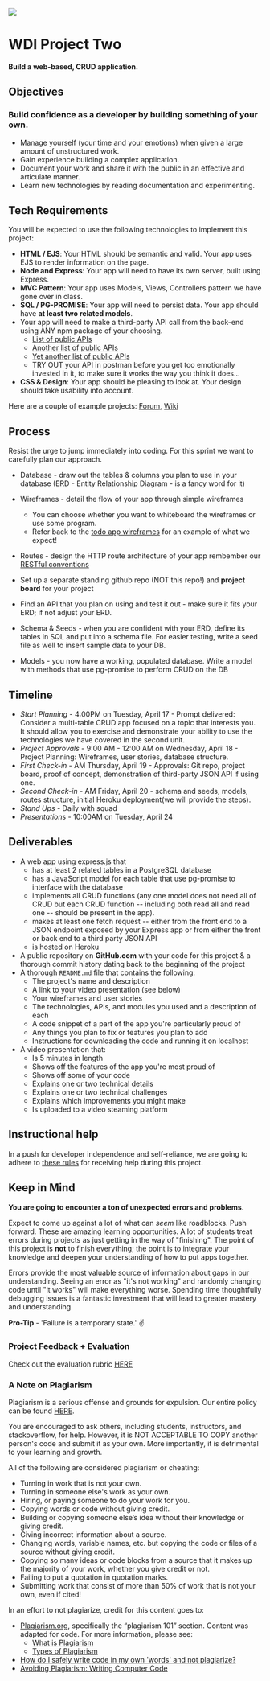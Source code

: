 ![](https://ga-dash.s3.amazonaws.com/production/assets/logo-9f88ae6c9c3871690e33280fcf557f33.png)

# WDI Project Two

**Build a web-based, CRUD application.**

## Objectives

### Build confidence as a developer by building something of your own.

-  Manage yourself (your time and your emotions) when given a large amount of
unstructured work.
-  Gain experience building a complex application.
-  Document your work and share it with the public in an effective and articulate
manner.
-  Learn new technologies by reading documentation and experimenting.

## Tech Requirements

You will be expected to use the following technologies to implement this project:

- **HTML / EJS**: Your HTML should be semantic and valid. Your app uses EJS to render information on the page.
- **Node and Express**: Your app will need to have its own server, built using Express.
- **MVC Pattern**: Your app uses Models, Views, Controllers pattern we have gone over in class.
- **SQL / PG-PROMISE**: Your app will need to persist data. Your app should have **at least two related models**.
- Your app will need to make a third-party API call from the back-end using ANY npm package of your choosing.
    - [List of public APIs](https://github.com/toddmotto/public-apis)
    - [Another list of public APIs](https://github.com/abhishekbanthia/Public-APIs)
    - [Yet another list of public APIs](https://github.com/alexpanov/public-apis)
    - TRY OUT your API in postman before you get too emotionally invested in it, to make sure it works the way you think it does...
- **CSS & Design**: Your app should be pleasing to look at. Your design should take usability into account.

Here are a couple of example projects: [Forum](./examples/forum.md), [Wiki](./examples/wiki.md)

## Process

Resist the urge to jump immediately into coding.  For this sprint we want to carefully plan our approach.

- Database - draw out the tables & columns you plan to use in your database (ERD - Entity Relationship Diagram - is a fancy word for it)
- Wireframes - detail the flow of your app through simple wireframes
  * You can choose whether you want to whiteboard the wireframes or use some program.
  * Refer back to the [todo app wireframes](./wireframes.md) for an example of what we expect!
- Routes - design the HTTP route architecture of your app rembember our [RESTful conventions](https://en.wikipedia.org/wiki/Representational_state_transfer#Applied_to_Web_services)

- Set up a separate standing github repo (NOT this repo!) and **project board** for your project
- Find an API that you plan on using and test it out - make sure it fits your ERD; if not adjust your ERD.
- Schema & Seeds - when you are confident with your ERD, define its tables in SQL and put into a schema file. For easier testing, write a seed file as well to insert sample data to your DB.
- Models - you now have a working, populated database. Write a model with methods that use pg-promise to perform CRUD on the DB

## Timeline

* *Start Planning* - 4:00PM on Tuesday, April 17 - Prompt delivered: Consider a multi-table CRUD app focused on a topic that interests you.
It should allow you to exercise and demonstrate your ability to use the technologies we have covered in the second unit.
* *Project Approvals* - 9:00 AM - 12:00 AM on Wednesday, April 18 - Project Planning: Wireframes, user stories, database structure.
* *First Check-in* - AM Thursday, April 19 - Approvals: Git repo, project board, proof of concept, demonstration of third-party JSON API if using one.
* *Second Check-in* - AM Friday, April 20 - schema and seeds, models, routes structure, initial Heroku deployment(we will provide the steps).
* *Stand Ups* - Daily with squad
* *Presentations* - 10:00AM on Tuesday, April 24

## Deliverables

- A web app using express.js that 
  - has at least 2 related tables in a PostgreSQL database
  - has a JavaScript model for each table that use pg-promise to interface with the database
  - implements all CRUD functions (any one model does not need all of CRUD but each CRUD function -- including both read all and read one -- should be present in the app).
  - makes at least one fetch request -- either from the front end to a JSON endpoint exposed by your Express app or from either the front or back end to a third party JSON API
  - is hosted on Heroku
- A public repository on **GitHub.com** with your code for this project & a thorough commit history dating back to the beginning of the project
- A thorough `README.md` file that contains the following:
    - The project's name and description
    - A link to your video presentation (see below)
    - Your wireframes and user stories
    - The technologies, APIs, and modules you used and a description of each
    - A code snippet of a part of the app you're particularly proud of
    - Any things you plan to fix or features you plan to add
    - Instructions for downloading the code and running it on localhost
- A video presentation that:
    - Is 5 minutes in length
    - Shows off the features of the app you're most proud of
    - Shows off some of your code
    - Explains one or two technical details
    - Explains one or two technical challenges
    - Explains which improvements you might make
    - Is uploaded to a video steaming platform


## Instructional help
In a push for developer independence and self-reliance, we are going to adhere to
[these rules](./asking-for-help.md) for receiving help during this project.

## Keep in Mind

**You are going to encounter a ton of unexpected errors and problems.**

Expect to come up against a lot of what can *seem* like roadblocks. Push forward. These are amazing learning opportunities. A lot of students treat errors during projects as just getting in the way of "finishing". The point of this project is **not** to finish everything; the point is to integrate your knowledge and deepen your understanding of how to put apps together.

Errors provide the most valuable source of information about gaps in our understanding. Seeing an error as "it's not working" and randomly changing code until "it works" will make everything worse. Spending time thoughtfully debugging issues is a fantastic investment that will lead to greater mastery and understanding.

**Pro-Tip** - 'Failure is a temporary state.' :v:

### Project Feedback + Evaluation

Check out the evaluation rubric [HERE](./rubric.md)


### A Note on Plagiarism

Plagiarism is a serious offense and grounds for expulsion. Our entire policy can be found [HERE](./plagiarism-policy.md).

You are encouraged to ask others, including students, instructors, and stackoverflow, for help. However, it is NOT ACCEPTABLE TO COPY another person's code and submit it as your own. More importantly, it is detrimental to your learning and growth.

All of the following are considered plagiarism or cheating:
* Turning in work that is not your own.
* Turning in someone else's work as your own.
* Hiring, or paying someone to do your work for you.
* Copying words or code without giving credit.
* Building or copying someone else’s idea without their knowledge or giving credit.
* Giving incorrect information about a source.
* Changing words, variable names, etc. but copying the code or files of a source without giving credit.
* Copying so many ideas or code blocks from a source that it makes up the majority of your work, whether you give credit or not.
* Failing to put a quotation in quotation marks.
* Submitting work that consist of more than 50% of work that is not your own, even if cited!

In an effort to not plagiarize, credit for this content goes to:
* [Plagiarism.org](http://plagiarism.org/), specifically the “plagiarism 101” section.  Content was adapted for code.  For more information, please see:
  * [What is Plagiarism](http://www.plagiarism.org/plagiarism-101/what-is-plagiarism)
  * [Types of Plagiarism](http://www.plagiarism.org/plagiarism-101/types-of-plagiarism)
* [How do I safely write code in my own 'words' and not plagiarize?](http://programmers.stackexchange.com/questions/80167/how-do-i-safely-write-code-in-my-own-words-and-not-plagiarize)
* [Avoiding Plagiarism:  Writing Computer Code](http://www.upenn.edu/academicintegrity/ai_computercode.html)

<!-- Links -->

[forum]: forum.md
[wiki]: wiki.md
[erd]: http://en.wikipedia.org/wiki/Entity%E2%80%93relationship_model
